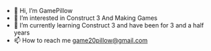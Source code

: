 - 👋 Hi, I’m GamePillow
- 👀 I’m interested in Construct 3 And Making Games
- 🌱 I’m currently learning Construct 3 and have been for 3 and a half years
- 📫 How to reach me game20pillow@gmail.com

